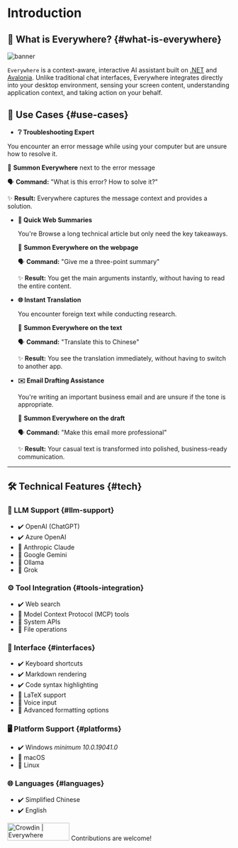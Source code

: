 # Introduction

## 🤔 What is Everywhere? {#what-is-everywhere}

![banner](/banner.webp)

`Everywhere` is a context-aware, interactive AI assistant built on [.NET](https://dotnet.microsoft.com/) and [Avalonia](https://avaloniaui.net/). Unlike traditional chat interfaces, Everywhere integrates directly into your desktop environment, sensing your screen content, understanding application context, and taking action on your behalf.

## 🌟 Use Cases {#use-cases}

- **❔ Troubleshooting Expert**

 You encounter an error message while using your computer but are unsure how to resolve it.

  📌 **Summon Everywhere** next to the error message

  🗣️ **Command:** "What is this error? How to solve it?"

  ✨ **Result:** Everywhere captures the message context and provides a solution.

- **📰 Quick Web Summaries**

  You're Browse a long technical article but only need the key takeaways.

  📌 **Summon Everywhere on the webpage**

  🗣️ **Command:** "Give me a three-point summary"

  ✨ **Result:** You get the main arguments instantly, without having to read the entire content.

- **🌐 Instant Translation**

  You encounter foreign text while conducting research.

  📌 **Summon Everywhere on the text**

  🗣️ **Command:** "Translate this to Chinese"

  ✨ **Result:** You see the translation immediately, without having to switch to another app.

- **✉️ Email Drafting Assistance**

  You're writing an important business email and are unsure if the tone is appropriate.

  📌 **Summon Everywhere on the draft**

  🗣️ **Command:** "Make this email more professional"

  ✨ **Result:** Your casual text is transformed into polished, business-ready communication.

---

## 🛠️ Technical Features {#tech}

### 🤖 LLM Support {#llm-support}

- ✔️ OpenAI (ChatGPT)
- ✔️ Azure OpenAI
- 🚧 Anthropic Claude
- 🚧 Google Gemini
- 🚧 Ollama
- 🚧 Grok

### ⚙️ Tool Integration {#tools-integration}

- ✔️ Web search
- 🚧 Model Context Protocol (MCP) tools
- 🚧 System APIs
- 🚧 File operations

### 🫧 Interface {#interfaces}

- ✔️ Keyboard shortcuts
- ✔️ Markdown rendering
- ✔️ Code syntax highlighting
- 🚧 LaTeX support
- 🚧 Voice input
- 🚧 Advanced formatting options

### 🖥️ Platform Support {#platforms}

- ✔️ Windows *minimum 10.0.19041.0*
- 🚧 macOS
- 🚧 Linux

### 🌐 Languages {#languages}

- ✔️ Simplified Chinese
- ✔️ English

<a href="https://crowdin.com/project/everywhere" rel="nofollow" target="_blank"><img style="width:140;height:40px" src="https://badges.crowdin.net/badge/dark/crowdin-on-light.png" srcset="https://badges.crowdin.net/badge/dark/crowdin-on-light.png 1x,https://badges.crowdin.net/badge/dark/crowdin-on-light@2x.png 2x" alt="Crowdin | Everywhere" /></a>
Contributions are welcome!